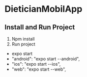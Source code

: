 # DieticianMobilApp

## Install and Run Project

1. Npm install
2. Run project
  - expo start
  - "android": "expo start --android",
  - "ios": "expo start --ios",
  - "web": "expo start --web",

